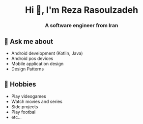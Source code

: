 <h1 align="center">Hi 👋, I'm Reza Rasoulzadeh</h1>
<h3 align="center">A software engineer from Iran</h3>

## 💬 Ask me about
- Android development (Kotlin, Java)
- Android pos devices
- Mobile application design
- Design Patterns

## 📅 Hobbies
- Play videogames
- Watch movies and series
- Side projects
- Play footbal
- etc...
